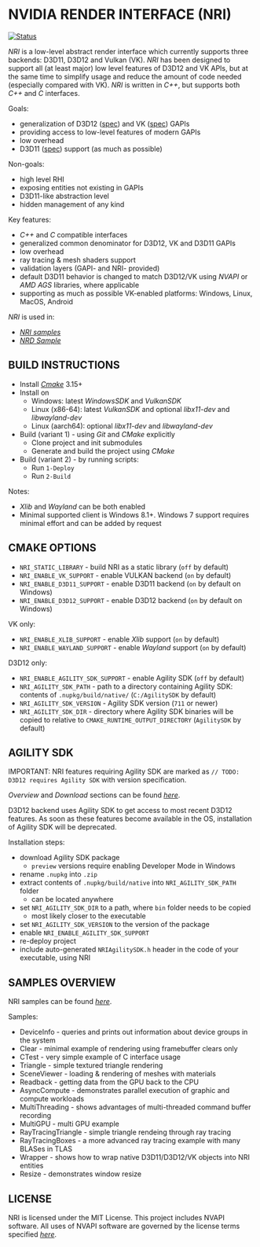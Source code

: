 # NVIDIA RENDER INTERFACE (NRI)

[![Status](https://github.com/NVIDIAGameWorks/NRI/actions/workflows/build.yml/badge.svg)](https://github.com/NVIDIAGameWorks/NRI/actions/workflows/build.yml)

*NRI* is a low-level abstract render interface which currently supports three backends: D3D11, D3D12 and Vulkan (VK). *NRI* has been designed to support all (at least major) low level features of D3D12 and VK APIs, but at the same time to simplify usage and reduce the amount of code needed (especially compared with VK). *NRI* is written in *C++*, but supports both *C++* and *C* interfaces.

Goals:
- generalization of D3D12 ([spec](https://microsoft.github.io/DirectX-Specs/)) and VK ([spec](https://registry.khronos.org/vulkan/specs/1.3-extensions/html/vkspec.html)) GAPIs
- providing access to low-level features of modern GAPIs
- low overhead
- D3D11 ([spec](https://microsoft.github.io/DirectX-Specs/d3d/archive/D3D11_3_FunctionalSpec.htm)) support (as much as possible)

Non-goals:
- high level RHI
- exposing entities not existing in GAPIs
- D3D11-like abstraction level
- hidden management of any kind

Key features:
 - *C++* and *C* compatible interfaces
 - generalized common denominator for D3D12, VK and D3D11 GAPIs
 - low overhead
 - ray tracing & mesh shaders support
 - validation layers (GAPI- and NRI- provided)
 - default D3D11 behavior is changed to match D3D12/VK using *NVAPI* or *AMD AGS* libraries, where applicable
 - supporting as much as possible VK-enabled platforms: Windows, Linux, MacOS, Android

 *NRI* is used in:
 - [*NRI samples*](https://github.com/NVIDIAGameWorks/NRISamples)
 - [*NRD Sample*](https://github.com/NVIDIAGameWorks/NRDSample)

## BUILD INSTRUCTIONS

- Install [*Cmake*](https://cmake.org/download/) 3.15+
- Install on
    - Windows: latest *WindowsSDK* and *VulkanSDK*
    - Linux (x86-64): latest *VulkanSDK* and optional *libx11-dev* and *libwayland-dev*
    - Linux (aarch64): optional *libx11-dev* and *libwayland-dev*
- Build (variant 1) - using *Git* and *CMake* explicitly
    - Clone project and init submodules
    - Generate and build the project using *CMake*
- Build (variant 2) - by running scripts:
    - Run `1-Deploy`
    - Run `2-Build`

Notes:
- *Xlib* and *Wayland* can be both enabled
- Minimal supported client is Windows 8.1+. Windows 7 support requires minimal effort and can be added by request

## CMAKE OPTIONS

- `NRI_STATIC_LIBRARY` - build NRI as a static library (`off` by default)
- `NRI_ENABLE_VK_SUPPORT` - enable VULKAN backend (`on` by default)
- `NRI_ENABLE_D3D11_SUPPORT` - enable D3D11 backend (`on` by default on Windows)
- `NRI_ENABLE_D3D12_SUPPORT` - enable D3D12 backend (`on` by default on Windows)

VK only:
- `NRI_ENABLE_XLIB_SUPPORT` - enable *Xlib* support (`on` by default)
- `NRI_ENABLE_WAYLAND_SUPPORT` - enable *Wayland* support (`on` by default)

D3D12 only:
- `NRI_ENABLE_AGILITY_SDK_SUPPORT` - enable Agility SDK (`off` by default)
- `NRI_AGILITY_SDK_PATH` - path to a directory containing Agility SDK: contents of `.nupkg/build/native/` (`C:/AgilitySDK` by default)
- `NRI_AGILITY_SDK_VERSION` - Agility SDK version (`711` or newer)
- `NRI_AGILITY_SDK_DIR` - directory where Agility SDK binaries will be copied to relative to `CMAKE_RUNTIME_OUTPUT_DIRECTORY` (`AgilitySDK` by default)

## AGILITY SDK

IMPORTANT: NRI features requiring Agility SDK are marked as `// TODO: D3D12 requires Agility SDK` with version specification.

*Overview* and *Download* sections can be found [*here*](https://devblogs.microsoft.com/directx/directx12agility/).

D3D12 backend uses Agility SDK to get access to most recent D3D12 features. As soon as these features become available in the OS, installation of Agility SDK will be deprecated.

Installation steps:
- download Agility SDK package
    - `preview` versions require enabling Developer Mode in Windows
- rename `.nupkg` into `.zip`
- extract contents of `.nupkg/build/native` into `NRI_AGILITY_SDK_PATH` folder
    - can be located anywhere
- set `NRI_AGILITY_SDK_DIR` to a path, where `bin` folder needs to be copied
    - most likely closer to the executable
- set `NRI_AGILITY_SDK_VERSION` to the version of the package
- enable `NRI_ENABLE_AGILITY_SDK_SUPPORT`
- re-deploy project
- include auto-generated `NRIAgilitySDK.h` header in the code of your executable, using NRI

## SAMPLES OVERVIEW

NRI samples can be found [*here*](https://github.com/NVIDIAGameWorks/NRISamples).

Samples:
- DeviceInfo - queries and prints out information about device groups in the system
- Clear - minimal example of rendering using framebuffer clears only
- CTest - very simple example of C interface usage
- Triangle - simple textured triangle rendering
- SceneViewer - loading & rendering of meshes with materials
- Readback - getting data from the GPU back to the CPU
- AsyncCompute - demonstrates parallel execution of graphic and compute workloads
- MultiThreading - shows advantages of multi-threaded command buffer recording
- MultiGPU - multi GPU example
- RayTracingTriangle - simple triangle rendeing through ray tracing
- RayTracingBoxes - a more advanced ray tracing example with many BLASes in TLAS
- Wrapper - shows how to wrap native D3D11/D3D12/VK objects into NRI entities
- Resize - demonstrates window resize

## LICENSE

NRI is licensed under the MIT License. This project includes NVAPI software. All uses of NVAPI software are governed by the license terms specified [*here*](https://github.com/NVIDIA/nvapi/blob/main/License.txt).
